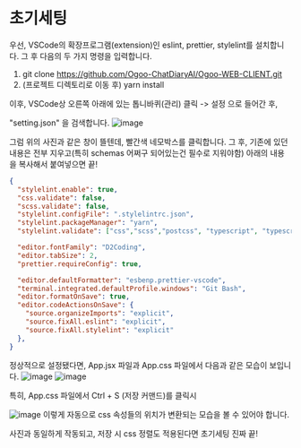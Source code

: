 # 초기세팅


우선, VSCode의 확장프로그램(extension)인 eslint, prettier, stylelint를 설치합니다.
그 후 다음의 두 가지 명령을 입력합니다. 


1. git clone https://github.com/Ogoo-ChatDiaryAI/Ogoo-WEB-CLIENT.git
2. (프로젝트 디렉토리로 이동 후) yarn install


이후, VSCode상 오른쪽 아래에 있는 톱니바퀴(관리) 클릭 -> 설정 으로 들어간 후,

"setting.json" 을 검색합니다.
![image](https://github.com/user-attachments/assets/fb22635b-68ed-486d-849f-80cc076e2d99)

그럼 위의 사진과 같은 창이 뜰텐데, 빨간색 네모박스를 클릭합니다. 
그 후, 기존에 있던 내용은 전부 지우고(특히 schemas 어쩌구 되어있는건 필수로 지워야함) 아래의 내용을 복사해서 붙여넣으면 끝!
```json
{
  "stylelint.enable": true, 
  "css.validate": false, 
  "scss.validate": false, 
  "stylelint.configFile": ".stylelintrc.json", 
  "stylelint.packageManager": "yarn",
  "stylelint.validate": ["css","scss","postcss", "typescript", "typescriptreact"], 

  "editor.fontFamily": "D2Coding",
  "editor.tabSize": 2,
  "prettier.requireConfig": true, 

  "editor.defaultFormatter": "esbenp.prettier-vscode",
  "terminal.integrated.defaultProfile.windows": "Git Bash",
  "editor.formatOnSave": true, 
  "editor.codeActionsOnSave": {
    "source.organizeImports": "explicit",
    "source.fixAll.eslint": "explicit",
    "source.fixAll.stylelint": "explicit"
  },
}
```


정상적으로 설정됐다면, App.jsx 파일과 App.css 파일에서 다음과 같은 모습이 보입니다.
![image](https://github.com/user-attachments/assets/d939d406-382b-4bfe-ab12-fd27619ffbb7)
![image](https://github.com/user-attachments/assets/06617060-5695-4104-995d-487172728d4f)


특히, App.css 파일에서 Ctrl + S (저장 커맨드)를 클릭시 

![image](https://github.com/user-attachments/assets/1c03d311-0aa6-47dd-9e1c-75917961c71e)
이렇게 자동으로 css 속성들의 위치가 변환되는 모습을 볼 수 있어야 합니다.


사진과 동일하게 작동되고, 저장 시 css 정렬도 적용된다면 초기세팅 진짜 끝! 

